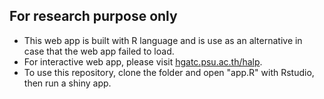 ## For research purpose only

- This web app is built with R language and is use as an alternative in case that the web app failed to load. 
- For interactive web app, please visit [hgatc.psu.ac.th/halp](https://hgatc.psu.ac.th/halp).
- To use this repository, clone the folder and open "app.R" with Rstudio, then run a shiny app.
